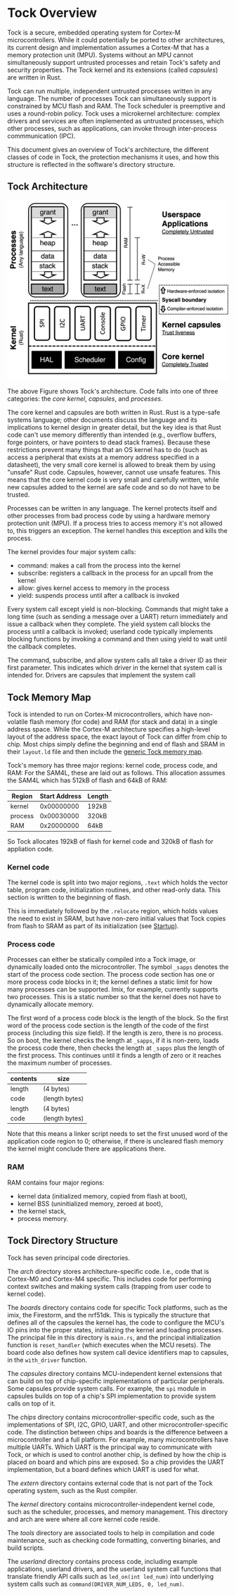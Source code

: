 # Tock Overview

Tock is a secure, embedded operating system for Cortex-M microcontrollers.
While it could potentially be ported to other architectures, its current
design and implementation assumes a Cortex-M that has a memory protection
unit (MPU). Systems without an MPU cannot simultaneously support untrusted
processes and retain Tock's safety and security properties. The Tock
kernel and its extensions (called *capsules*) are written in Rust.

Tock can run multiple, independent untrusted processes written in
any language. The number of processes Tock can simultaneously support
is constrained by MCU flash and RAM. The Tock scheduler is preemptive and
uses a round-robin policy. Tock uses a microkernel architecture: complex
drivers and services are often implemented as untrusted processes, which
other processes, such as applications, can invoke through inter-process
commmunication (IPC).

This document gives an overview of Tock's architecture, the different
classes of code in Tock, the protection mechanisms it uses, and how this
structure is reflected in the software's directory structure.

## Tock Architecture

![Tock architecture](architecture.png)

The above Figure shows Tock's architecture. Code falls into one of three
categories: the *core kernel*, *capsules*, and *processes*.

The core kernel and capsules are both written in Rust. Rust is a
type-safe systems language; other documents discuss the language and
its implications to kernel design in greater detail, but the
key idea is that Rust code can't use memory differently than intended
(e.g., overflow buffers, forge pointers, or have pointers to dead
stack frames). Because these restrictions prevent many things that
an OS kernel has to do (such as access a peripheral that exists at a
memory address specified in a datasheet), the very small core kernel
is allowed to break them by using "unsafe" Rust code. Capsules,
however, cannot use unsafe features. This means that the core kernel
code is very small and carefully written, while new capsules added
to the kernel are safe code and so do not have to be trusted.

Processes can be written in any language. The kernel protects itself and
other processes from bad process code by using a hardware memory
protection unit (MPU). If a process tries to access memory it's not
allowed to, this triggers an exception. The kernel handles this exception
and kills the process.

The kernel provides four major system calls:

  * command: makes a call from the process into the kernel
  * subscribe: registers a callback in the process for an upcall from the kernel
  * allow: gives kernel access to memory in the process
  * yield: suspends process until after a callback is invoked

Every system call except yield is non-blocking. Commands that
might take a long time (such as sending a message over a UART)
return immediately and issue a callback when they complete.
The yield system call blocks the process until a callback
is invoked; userland code typically implements blocking
functions by invoking a command and then using yield to wait
until the callback completes.

The command, subscribe, and allow system calls all take a driver
ID as their first parameter. This indicates which driver in the
kernel that system call is intended for. Drivers are capsules that
implement the system call 

## Tock Memory Map

Tock is intended to run on Cortex-M microcontrollers, which have
non-volatile flash memory (for code) and RAM (for stack and data) in a
single address space. While the Cortex-M architecture specifies a
high-level layout of the address space, the exact layout of Tock can
differ from chip to chip. Most chips simply define the beginning and
end of flash and SRAM in their `layout.ld` file and then include the
[generic Tock memory map](../chips/kernel_layout.ld).

Tock's memory has three major regions: kernel code, process code, and
RAM: For the SAM4L, these are laid out as follows. This allocation assumes
the SAM4L which has 512kB of flash and 64kB of RAM:

| Region  | Start Address | Length |
| ------- | ------------- | ------ |
| kernel  | 0x00000000    |  192kB |
| process | 0x00030000    |  320kB |
| RAM     | 0x20000000    |   64kB |

So Tock allocates 192kB of flash for kernel code and 320kB of flash for
appliation code.

### Kernel code

The kernel code is split into two major regions, `.text` which holds the
vector table, program code, initialization routines, and other read-only data.
This section is written to the beginning of flash.

This is immediately followed by the `.relocate` region, which holds values the
need to exist in SRAM, but have non-zero initial values that Tock copies from
flash to SRAM as part of its initialization (see [Startup](Startup.md)).

### Process code

Processes can either be statically compiled into a Tock image,
or dynamically loaded onto the microcontroller. The symbol `_sapps`
denotes the start of the process code section. The process code section
has one or more process code blocks in it; the kernel defines a static
limit for how many processes can be supported. Imix, for example, currently
supports two processes. This is a static number so that the kernel does
not have to dynamically allocate memory.

The first word of a process code block is the length of the block. So the
first word of the process code section is the length of the code of the
first process (including this size field). If the length is zero, there is
no process. So on boot, the kernel checks the length at `_sapps`, if it is
non-zero, loads the process code there, then checks the length at `_sapps`
plus the length of the first process. This continues until it finds a
length of zero or it reaches the maximum number of processes.

| contents |       size     |
| -------- | ---------------|
|  length  | (4 bytes)      |
|   code   | (length bytes) |
|  length  | (4 bytes)      |
|   code   | (length bytes) |

Note that this means a linker script needs to set the first unused word
of the application code region to 0; otherwise, if there is uncleared flash
memory the kernel might conclude there are applications there.

### RAM

RAM contains four major regions:

* kernel data (initialized memory, copied from flash at boot),
* kernel BSS (uninitialized memory, zeroed at boot),
* the kernel stack,
* process memory.

## Tock Directory Structure

Tock has seven principal code directories.

The *arch* directory stores architecture-specific code. I.e., code that
is Cortex-M0 and Cortex-M4 specific. This includes code for performing
context switches and making system calls (trapping from user code to
kernel code).

The *boards* directory contains code for specific Tock platforms, such as
the imix, the Firestorm, and the nrf51dk. This is typically the structure
that defines all of the capsules the kernel has, the code to configure the
MCU's IO pins into the proper states, initializing the kernel and loading
processes. The principal file in this directory is `main.rs`, and the
principal initialization function is `reset_handler` (which executes
when the MCU resets). The board code also defines how system call device
identifiers map to capsules, in the `with_driver` function.

The *capsules* directory contains MCU-independent kernel extensions that
can build on top of chip-specific implementations of particular peripherals.
Some capsules provide system calls. For example, the `spi` module in capsules
builds on top of a chip's SPI implementation to provide system calls on
top of it.

The *chips* directory contains microcontroller-specific code, such as the
implementations of SPI, I2C, GPIO, UART, and other microcontroller-specific
code. The distinction between chips and boards is the difference between
a microcontroller and a full platform. For example, many microcontrollers
have multiple UARTs. Which UART is the principal way to communicate with
Tock, or which is used to control another chip, is defined by how the chip
is placed on board and which pins are exposed. So a chip provides the UART
implementation, but a board defines which UART is used for what.

The *extern* directory contains external code that is not part of the Tock
operating system, such as the Rust compiler.

The *kernel* directory contains microcontroller-independent kernel code,
such as the scheduler, processes, and memory management. This directory
and arch are were where all core kernel code reside.

The *tools* directory are associated tools to help in compilation and
code maintenance, such as checking code formatting, converting binaries,
and build scripts.

The *userland* directory contains process code, including example
applications, userland drivers, and the userland system call functions
that translate friendly API calls such as `led_on(int led_num)` into
underlying system calls such as `command(DRIVER_NUM_LEDS, 0, led_num)`.










